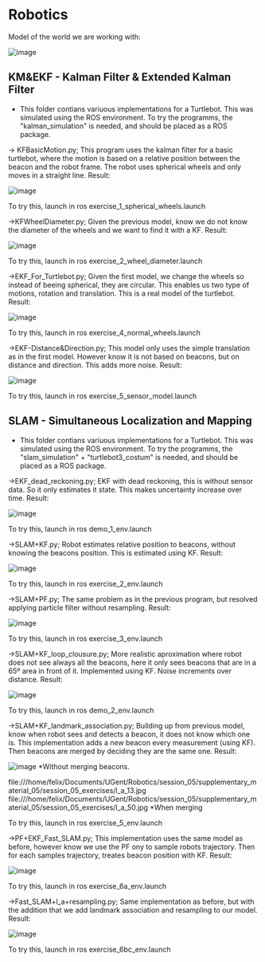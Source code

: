 # Robotics

Model of the world we are working with:

![image](https://user-images.githubusercontent.com/99536660/202528461-c61f9254-3cf0-4c8e-8463-33859ee24ac4.png)

## KM&EKF - Kalman Filter & Extended Kalman Filter
  - This folder contians variuous implementations for a Turtlebot. This was simulated using the ROS environment. To try the programms, the "kalman_simulation" is needed, and should be placed as a ROS package. 
  
  -> KFBasicMotion.py; This program uses the kalman filter for a basic turtlebot, where the motion is based on a relative position between the beacon and the robot frame. The robot uses spherical wheels and only moves in a straight line. 
  Result:
  
  ![image](https://user-images.githubusercontent.com/99536660/201900900-33fc0947-1843-4637-9936-a747b2d222b0.png)
  
  To try this, launch in ros exercise_1_spherical_wheels.launch
  
  ->KFWheelDiameter.py; Given the previous model, know we do not know the diameter of the wheels and we want to find it with a KF.
  Result:
  
  ![image](https://user-images.githubusercontent.com/99536660/201904145-77c56236-2b68-41ff-acc7-a0bc2833b4a5.png)

  To try this, launch in ros exercise_2_wheel_diameter.launch
  
  ->EKF_For_Turtlebot.py; Given the first model, we change the wheels so instead of beeing spherical, they are circular. This enables us two type of motions, rotation and translation. This is a real model of the turtlebot.
  Result:  
  
  ![image](https://user-images.githubusercontent.com/99536660/201904651-cafa17ba-c6f7-4073-8f82-1086f5ad4e05.png)

  To try this, launch in ros exercise_4_normal_wheels.launch
  
  ->EKF-Distance&Direction.py; This model only uses the simple translation as in the first model. However know it is not based on beacons, but on distance and direction. This adds more noise.
  Result:
  
  ![image](https://user-images.githubusercontent.com/99536660/201904945-eb1d8816-21ed-4413-9097-69447a14329e.png)

  To try this, launch in ros exercise_5_sensor_model.launch

## SLAM - Simultaneous Localization and Mapping
  - This folder contians variuous implementations for a Turtlebot. This was simulated using the ROS environment. To try the programms, the "slam_simulation" + "turtlebot3_costum" is needed, and should be placed as a ROS package. 
  
  ->EKF_dead_reckoning.py; EKF with dead reckoning, this is without sensor data. So it only estimates it state. This makes uncertainty increase over time. 
  Result:
  
  ![image](https://user-images.githubusercontent.com/99536660/202521722-825560e9-7bec-4622-91f8-e7e67152062b.png)
  
  To try this, launch in ros demo_1_env.launch
  
  ->SLAM+KF.py; Robot estimates relative position to beacons, without knowing the beacons position. This is estimated using KF.
  Result:
  
  ![image](https://user-images.githubusercontent.com/99536660/202522673-24c726e5-dad1-43c9-bf24-573b912932ff.png)
  
  To try this, launch in ros exercise_2_env.launch
  
  ->SLAM+PF.py; The same problem as in the  previous program, but resolved applying particle filter without resampling. 
  Result:
  
  ![image](https://user-images.githubusercontent.com/99536660/202523262-2f6ec6f2-1915-4af4-8c93-7eb4147fee14.png)

  To try this, launch in ros exercise_3_env.launch
  
  ->SLAM+KF_loop_clousure.py; More realistic aproximation where robot does not see always all the beacons, here it only sees beacons that are in a 65º area in front of it. Implemented using KF. Noise increments over distance. 
  Result:
  
  ![image](https://user-images.githubusercontent.com/99536660/202523986-97046b35-375c-4163-b996-6b4cad7b8a3e.png)

  To try this, launch in ros demo_2_env.launch
  
  ->SLAM+KF_landmark_association.py; Building up from previous model, know when robot sees and detects a beacon, it does not know which one is. This implementation adds a new beacon every measurement (using KF). Then beacons are merged by deciding they are the same one.
  Result:
  
  ![image](https://user-images.githubusercontent.com/99536660/202525076-ecf5a731-a948-4c1e-967d-4a6a12be7961.png) *Without merging beacons.
  
  file:///home/felix/Documents/UGent/Robotics/session_05/supplementary_material_05/session_05_exercises/l_a_13.jpg
  file:///home/felix/Documents/UGent/Robotics/session_05/supplementary_material_05/session_05_exercises/l_a_50.jpg
  *When merging
  
  To try this, launch in ros exercise_5_env.launch
  
  ->PF+EKF_Fast_SLAM.py; This implementation uses the same model as before, however know we use the PF ony to sample robots trajectory. Then for each samples trajectory, treates beacon position with KF.
  Result:
  
  ![image](https://user-images.githubusercontent.com/99536660/202528283-c1993c4f-f4a4-4e17-bc94-3ed62f37f953.png)
  
  To try this, launch in ros exercise_6a_env.launch
  
  ->Fast_SLAM+l_a+resampling.py; Same implementation as before, but with the addition that we add landmark association and resampling to our model.
  Result:
  
  ![image](https://user-images.githubusercontent.com/99536660/202527360-e8731496-427d-4b73-8653-6e6b165e7f0c.png)
  
  To try this, launch in ros exercise_6bc_env.launch
  

  

  
